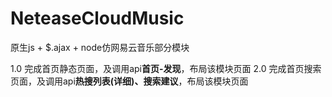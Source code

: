 ﻿# NeteaseCloudMusic
原生js + $.ajax + node仿网易云音乐部分模块

1.0	完成首页静态页面，及调用api**首页-发现**，布局该模块页面
2.0	完成首页搜索页面，及调用api**热搜列表(详细)、搜索建议**，布局该模块页面